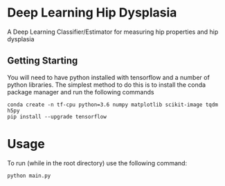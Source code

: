 # Deep Learning Hip Dysplasia

A Deep Learning Classifier/Estimator for measuring hip properties and hip dysplasia

## Getting Starting 

You will need to have python installed with tensorflow and a number of python libraries. The simplest method to do this is to install the conda package manager and run the following commands

```
conda create -n tf-cpu python=3.6 numpy matplotlib scikit-image tqdm h5py 
pip install --upgrade tensorflow
```
# Usage

To run (while in the root directory) use the following command:

```
python main.py
```
